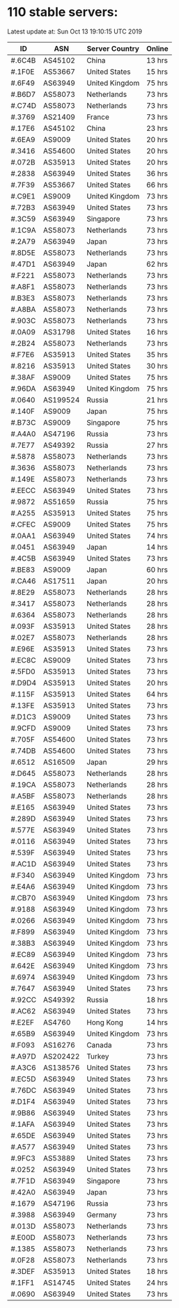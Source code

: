 # 110 stable servers:

Latest update at: Sun Oct 13 19:10:15 UTC 2019

| ID | ASN | Server Country | Online |
| -- | --- | -------------- | ------ |
| #.6C4B | AS45102 | China | 13 hrs |
| #.1F0E | AS53667 | United States | 15 hrs |
| #.6F49 | AS63949 | United Kingdom | 75 hrs |
| #.B6D7 | AS58073 | Netherlands | 73 hrs |
| #.C74D | AS58073 | Netherlands | 73 hrs |
| #.3769 | AS21409 | France | 73 hrs |
| #.17E6 | AS45102 | China | 23 hrs |
| #.6EA9 | AS9009 | United States | 20 hrs |
| #.3416 | AS54600 | United States | 20 hrs |
| #.072B | AS35913 | United States | 20 hrs |
| #.2838 | AS63949 | United States | 36 hrs |
| #.7F39 | AS53667 | United States | 66 hrs |
| #.C9E1 | AS9009 | United Kingdom | 73 hrs |
| #.72B3 | AS63949 | United States | 73 hrs |
| #.3C59 | AS63949 | Singapore | 73 hrs |
| #.1C9A | AS58073 | Netherlands | 73 hrs |
| #.2A79 | AS63949 | Japan | 73 hrs |
| #.8D5E | AS58073 | Netherlands | 73 hrs |
| #.47D1 | AS63949 | Japan | 62 hrs |
| #.F221 | AS58073 | Netherlands | 73 hrs |
| #.A8F1 | AS58073 | Netherlands | 73 hrs |
| #.B3E3 | AS58073 | Netherlands | 73 hrs |
| #.A8BA | AS58073 | Netherlands | 73 hrs |
| #.903C | AS58073 | Netherlands | 73 hrs |
| #.0A09 | AS31798 | United States | 16 hrs |
| #.2B24 | AS58073 | Netherlands | 73 hrs |
| #.F7E6 | AS35913 | United States | 35 hrs |
| #.8216 | AS35913 | United States | 30 hrs |
| #.38AF | AS9009 | United States | 75 hrs |
| #.96DA | AS63949 | United Kingdom | 75 hrs |
| #.0640 | AS199524 | Russia | 21 hrs |
| #.140F | AS9009 | Japan | 75 hrs |
| #.B73C | AS9009 | Singapore | 75 hrs |
| #.A4A0 | AS47196 | Russia | 73 hrs |
| #.7E77 | AS49392 | Russia | 27 hrs |
| #.5878 | AS58073 | Netherlands | 73 hrs |
| #.3636 | AS58073 | Netherlands | 73 hrs |
| #.149E | AS58073 | Netherlands | 73 hrs |
| #.EECC | AS63949 | United States | 73 hrs |
| #.9872 | AS51659 | Russia | 75 hrs |
| #.A255 | AS35913 | United States | 75 hrs |
| #.CFEC | AS9009 | United States | 75 hrs |
| #.0AA1 | AS63949 | United States | 74 hrs |
| #.0451 | AS63949 | Japan | 14 hrs |
| #.4C5B | AS63949 | United States | 73 hrs |
| #.BE83 | AS9009 | Japan | 60 hrs |
| #.CA46 | AS17511 | Japan | 20 hrs |
| #.8E29 | AS58073 | Netherlands | 28 hrs |
| #.3417 | AS58073 | Netherlands | 28 hrs |
| #.6364 | AS58073 | Netherlands | 28 hrs |
| #.093F | AS35913 | United States | 28 hrs |
| #.02E7 | AS58073 | Netherlands | 28 hrs |
| #.E96E | AS35913 | United States | 73 hrs |
| #.EC8C | AS9009 | United States | 73 hrs |
| #.5FD0 | AS35913 | United States | 73 hrs |
| #.D9D4 | AS35913 | United States | 20 hrs |
| #.115F | AS35913 | United States | 64 hrs |
| #.13FE | AS35913 | United States | 73 hrs |
| #.D1C3 | AS9009 | United States | 73 hrs |
| #.9CFD | AS9009 | United States | 73 hrs |
| #.705F | AS54600 | United States | 73 hrs |
| #.74DB | AS54600 | United States | 73 hrs |
| #.6512 | AS16509 | Japan | 29 hrs |
| #.D645 | AS58073 | Netherlands | 28 hrs |
| #.19CA | AS58073 | Netherlands | 28 hrs |
| #.A5BF | AS58073 | Netherlands | 28 hrs |
| #.E165 | AS63949 | United States | 73 hrs |
| #.289D | AS63949 | United States | 73 hrs |
| #.577E | AS63949 | United States | 73 hrs |
| #.0116 | AS63949 | United States | 73 hrs |
| #.539F | AS63949 | United States | 73 hrs |
| #.AC1D | AS63949 | United States | 73 hrs |
| #.F340 | AS63949 | United Kingdom | 73 hrs |
| #.E4A6 | AS63949 | United Kingdom | 73 hrs |
| #.CB70 | AS63949 | United Kingdom | 73 hrs |
| #.9188 | AS63949 | United Kingdom | 73 hrs |
| #.0266 | AS63949 | United Kingdom | 73 hrs |
| #.F899 | AS63949 | United Kingdom | 73 hrs |
| #.38B3 | AS63949 | United Kingdom | 73 hrs |
| #.EC89 | AS63949 | United Kingdom | 73 hrs |
| #.642E | AS63949 | United Kingdom | 73 hrs |
| #.6974 | AS63949 | United Kingdom | 73 hrs |
| #.7647 | AS63949 | United States | 73 hrs |
| #.92CC | AS49392 | Russia | 18 hrs |
| #.AC62 | AS63949 | United States | 73 hrs |
| #.E2EF | AS4760 | Hong Kong | 14 hrs |
| #.65B9 | AS63949 | United Kingdom | 73 hrs |
| #.F093 | AS16276 | Canada | 73 hrs |
| #.A97D | AS202422 | Turkey | 73 hrs |
| #.A3C6 | AS138576 | United States | 73 hrs |
| #.EC5D | AS63949 | United States | 73 hrs |
| #.76DC | AS63949 | United States | 73 hrs |
| #.D1F4 | AS63949 | United States | 73 hrs |
| #.9B86 | AS63949 | United States | 73 hrs |
| #.1AFA | AS63949 | United States | 73 hrs |
| #.65DE | AS63949 | United States | 73 hrs |
| #.A577 | AS63949 | United States | 73 hrs |
| #.9FC3 | AS53889 | United States | 73 hrs |
| #.0252 | AS63949 | United States | 73 hrs |
| #.7F1D | AS63949 | Singapore | 73 hrs |
| #.42A0 | AS63949 | Japan | 73 hrs |
| #.1679 | AS47196 | Russia | 73 hrs |
| #.3988 | AS63949 | Germany | 73 hrs |
| #.013D | AS58073 | Netherlands | 73 hrs |
| #.E00D | AS58073 | Netherlands | 73 hrs |
| #.1385 | AS58073 | Netherlands | 73 hrs |
| #.0F28 | AS58073 | Netherlands | 73 hrs |
| #.3DEF | AS35913 | United States | 18 hrs |
| #.1FF1 | AS14745 | United States | 24 hrs |
| #.0690 | AS63949 | United States | 73 hrs |

